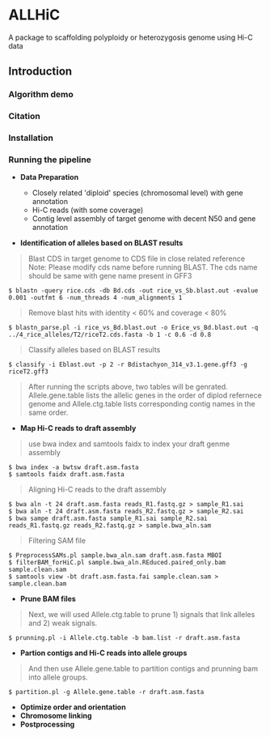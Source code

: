 # ALLHiC
A package to scaffolding polyploidy or heterozygosis genome using Hi-C data 

## Introduction
    

### Algorithm demo  


### Citation
    

### Installation

### Running the pipeline

- **Data Preparation**  
    - Closely related 'diploid' species (chromosomal level) with gene annotation
    - Hi-C reads (with some coverage)
    - Contig level assembly of target genome with decent N50 and gene annotation  

- **Identification of alleles based on BLAST results**  
> Blast CDS in target genome to CDS file in close related reference  
> Note: Please modify cds name before running BLAST. The cds name should be same with gene name present in GFF3   

```
$ blastn -query rice.cds -db Bd.cds -out rice_vs_Sb.blast.out -evalue 0.001 -outfmt 6 -num_threads 4 -num_alignments 1
```
> Remove blast hits with identity < 60% and coverage < 80%  
```
$ blastn_parse.pl -i rice_vs_Bd.blast.out -o Erice_vs_Bd.blast.out -q ../4_rice_alleles/T2/riceT2.cds.fasta -b 1 -c 0.6 -d 0.8 
```
> Classify alleles based on BLAST results
```
$ classify -i Eblast.out -p 2 -r Bdistachyon_314_v3.1.gene.gff3 -g riceT2.gff3   
```
> After running the scripts above, two tables will be genrated. Allele.gene.table lists the allelic genes in the order of diplod refernece genome and Allele.ctg.table lists corresponding contig names in the same order.   

- **Map Hi-C reads to draft assembly** 
> use bwa index and samtools faidx to index your draft genme assembly  
```
$ bwa index -a bwtsw draft.asm.fasta  
$ samtools faidx draft.asm.fasta  
```
> Aligning Hi-C reads to the draft assembly  
```
$ bwa aln -t 24 draft.asm.fasta reads_R1.fastq.gz > sample_R1.sai  
$ bwa aln -t 24 draft.asm.fasta reads_R2.fastq.gz > sample_R2.sai  
$ bwa sampe draft.asm.fasta sample_R1.sai sample_R2.sai reads_R1.fastq.gz reads_R2.fastq.gz > sample.bwa_aln.sam  
```
> Filtering SAM file 
```
$ PreprocessSAMs.pl sample.bwa_aln.sam draft.asm.fasta MBOI
$ filterBAM_forHiC.pl sample.bwa_aln.REduced.paired_only.bam sample.clean.sam  
$ samtools view -bt draft.asm.fasta.fai sample.clean.sam > sample.clean.bam  
```

- **Prune BAM files**  
> Next, we will used Allele.ctg.table to prune 1) signals that link alleles and 2) weak signals. 
```  
$ prunning.pl -i Allele.ctg.table -b bam.list -r draft.asm.fasta   
```
- **Partion contigs and Hi-C reads into allele groups**
>And then use Allele.gene.table to partition contigs and prunning bam into allele groups.
```
$ partition.pl -g Allele.gene.table -r draft.asm.fasta
```

- **Optimize order and orientation**
- **Chromosome linking**
- **Postprocessing**
